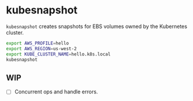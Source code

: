 # kubesnapshot

`kubesnapshot` creates snapshots for EBS volumes owned by the Kubernetes cluster.

```sh
export AWS_PROFILE=hello
export AWS_REGION=us-west-2
export KUBE_CLUSTER_NAME=hello.k8s.local
kubesnapshot
```

## WIP

- [ ] Concurrent ops and handle errors.
